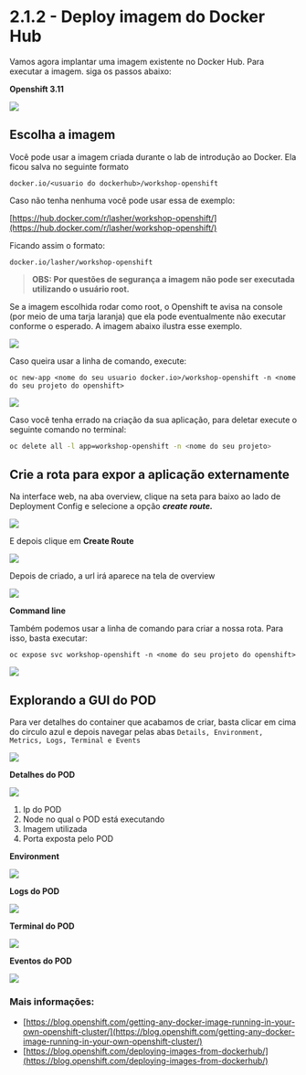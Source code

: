 # 2.1.2 - Deploy imagem do Docker Hub

Vamos agora implantar uma imagem existente no Docker Hub. Para executar a imagem. siga os passos abaixo:

**Openshift 3.11**

![](../../.gitbook/assets/deployimage.gif)

## Escolha a imagem

Você pode usar a imagem criada durante o lab de introdução ao Docker. Ela ficou salva no seguinte formato

```text
docker.io/<usuario do dockerhub>/workshop-openshift
```

Caso não tenha nenhuma você pode usar essa de exemplo:

[https://hub.docker.com/r/lasher/workshop-openshift/](https://hub.docker.com/r/lasher/workshop-openshift/)

Ficando assim o formato:

```text
docker.io/lasher/workshop-openshift
```

> **OBS: Por questões de segurança a imagem não pode ser executada utilizando o usuário root.**

Se a imagem escolhida rodar como root, o Openshift te avisa na console \(por meio de uma tarja laranja\) que ela pode eventualmente não executar conforme o esperado. A imagem abaixo ilustra esse exemplo.

![](../../.gitbook/assets/img-root.gif)

Caso queira usar a linha de comando, execute:

`oc new-app <nome do seu usuario docker.io>/workshop-openshift -n <nome do seu projeto do openshift>`

![](../../.gitbook/assets/peek-2017-12-07-09-29-1.gif)

Caso você tenha errado na criação da sua aplicação, para deletar execute o seguinte comando no terminal:

```bash
oc delete all -l app=workshop-openshift -n <nome do seu projeto>
```

## Crie a rota para expor a aplicação externamente

Na interface web, na aba overview, clique na seta para baixo ao lado de Deployment Config e selecione a opção _**create route.**_

![](../../.gitbook/assets/selection_227.png)

E depois clique em **Create Route**

![](../../.gitbook/assets/selection_228.png)

Depois de criado, a url irá aparece na tela de overview

![](../../.gitbook/assets/selection_229.png)

**Command line**

Também podemos usar a linha de comando para criar a nossa rota. Para isso, basta executar:

`oc expose svc workshop-openshift -n <nome do seu projeto do openshift>`

![](../../.gitbook/assets/svc.gif)

## Explorando a GUI do POD

Para ver detalhes do container que acabamos de criar, basta clicar em cima do circulo azul e depois navegar pelas abas `Details, Environment, Metrics, Logs, Terminal e Events`

![](../../.gitbook/assets/overview.gif)

**Detalhes do POD**

![](../../.gitbook/assets/selection_230.png)

1. Ip do POD
2. Node no qual o POD está executando
3. Imagem utilizada
4. Porta exposta pelo POD

**Environment**

![](../../.gitbook/assets/selection_234-1.png)

**Logs do POD**

![](../../.gitbook/assets/selection_231-1.png)

**Terminal do POD**

![](../../.gitbook/assets/selection_232.png)

**Eventos do POD**

![](../../.gitbook/assets/selection_233-1.png)

### Mais informações:[ ](https://blog.openshift.com/deploying-images-from-dockerhub/)

* [https://blog.openshift.com/getting-any-docker-image-running-in-your-own-openshift-cluster/](https://blog.openshift.com/getting-any-docker-image-running-in-your-own-openshift-cluster/)
* [https://blog.openshift.com/deploying-images-from-dockerhub/](https://blog.openshift.com/deploying-images-from-dockerhub/)



